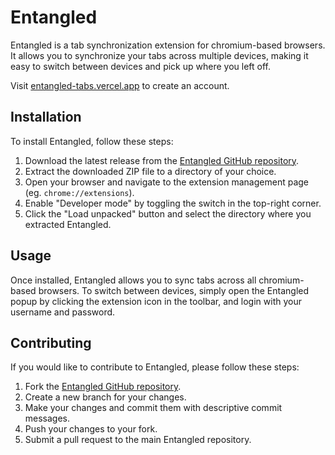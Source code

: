 # Entangled

Entangled is a tab synchronization extension for chromium-based browsers. It allows you to synchronize your tabs across multiple devices, making it easy to switch between devices and pick up where you left off.

Visit [entangled-tabs.vercel.app](https://entangled-tabs.vercel.app) to create an account.

## Installation

To install Entangled, follow these steps:

1. Download the latest release from the [Entangled GitHub repository](https://github.com/lamasters/entangled/releases).
2. Extract the downloaded ZIP file to a directory of your choice.
3. Open your browser and navigate to the extension management page (eg. `chrome://extensions`).
4. Enable "Developer mode" by toggling the switch in the top-right corner.
5. Click the "Load unpacked" button and select the directory where you extracted Entangled.

## Usage

Once installed, Entangled allows you to sync tabs across all chromium-based browsers. To switch between devices, simply open the Entangled popup by clicking the extension icon in the toolbar, and login with your username and password.

## Contributing

If you would like to contribute to Entangled, please follow these steps:

1. Fork the [Entangled GitHub repository](https://github.com/lamasters/entangled).
2. Create a new branch for your changes.
3. Make your changes and commit them with descriptive commit messages.
4. Push your changes to your fork.
5. Submit a pull request to the main Entangled repository.
